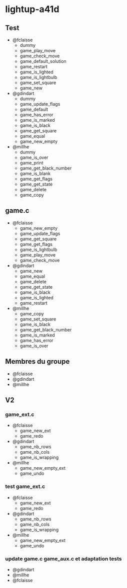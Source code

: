 # lightup-a41d

## Test

- @fclaisse
  - dummy
  - game_play_move
  - game_check_move
  - game_default_solution
  - game_restart
  - game_is_lighted
  - game_is_lightbulb
  - game_set_square
  - game_new
- @gdindart
  - dummy
  - game_update_flags
  - game_default
  - game_has_error
  - game_is_marked
  - game_is_black
  - game_get_square
  - game_equal
  - game_new_empty
- @millhe
  - dummy
  - game_is_over
  - game_print
  - game_get_black_number
  - game_is_blank
  - game_get_flags
  - game_get_state
  - game_delete
  - game_copy

## game.c

- @fclaisse
  - game_new_empty
  - game_update_flags
  - game_get_square
  - game_get_flags
  - game_is_lightbulb
  - game_play_move
  - game_check_move
- @gdindart
  - game_new
  - game_equal
  - game_delete
  - game_get_state
  - game_is_black
  - game_is_lighted
  - game_restart
- @millhe
  - game_copy
  - game_set_square
  - game_is_black
  - game_get_black_number
  - game_is_marked
  - game_has_error
  - game_is_over

## Membres du groupe

- @fclaisse
- @gdindart
- @millhe

## V2

### game_ext.c

- @fclaisse
  - game_new_ext
  - game_redo
- @gdindart
  - game_nb_rows
  - game_nb_cols
  - game_is_wrapping
- @millhe
  - game_new_empty_ext
  - game_undo

### test game_ext.c

- @fclaisse
  - game_new_ext
  - game_redo
- @gdindart
  - game_nb_rows
  - game_nb_cols
  - game_is_wrapping
- @millhe
  - game_new_empty_ext
  - game_undo

### update game.c game_aux.c et adaptation tests

- @gdindart
- @millhe
- @fclaisse
